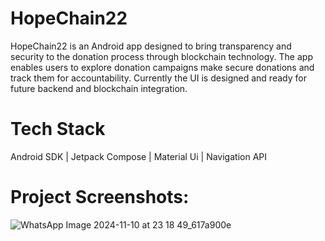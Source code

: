 ﻿# HopeChain22

 HopeChain22 is an Android app designed to bring transparency and security to the donation process through blockchain technology. The app enables users to explore donation campaigns make secure donations and track them for accountability. Currently the UI is designed and ready for future backend and blockchain integration.

# Tech Stack
 Android SDK | Jetpack Compose | Material Ui | Navigation API
 




 


 #  Project Screenshots:
 
![WhatsApp Image 2024-11-10 at 23 18 49_617a900e](https://github.com/user-attachments/assets/d3fea8b6-5841-4e6e-b89b-e9d4dabf3a66)
